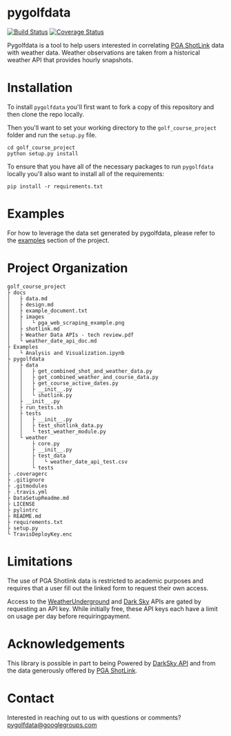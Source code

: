 # pygolfdata
[![Build Status](https://travis-ci.org/awfuldynne/golf_course_project.svg?branch=master)](https://travis-ci.org/awfuldynne/golf_course_project) [![Coverage Status](https://coveralls.io/repos/github/awfuldynne/golf_course_project/badge.svg?branch=master)](https://coveralls.io/github/awfuldynne/golf_course_project?branch=master)

Pygolfdata is a tool to help users interested in correlating [PGA ShotLink](https://www.pgatour.com/stats/shotlinkintelligence/overview.html) data with weather data. Weather observations are taken from a historical weather API that provides hourly snapshots.

# Installation
To install `pygolfdata` you'll first want to fork a copy of this repository and then clone the repo locally.

Then you'll want to set your working directory to the `golf_course_project` folder and run the `setup.py` file.
```
cd golf_course_project
python setup.py install
```

To ensure that you have all of the necessary packages to run `pygolfdata` locally you'll also want to install all of the requirements:
```
pip install -r requirements.txt
```

# Examples
For how to leverage the data set generated by pygolfdata, please refer to the [examples](https://github.com/awfuldynne/golf_course_project/tree/master/Examples) section of the project.

# Project Organization
```
golf_course_project
├ docs
│   ├ data.md
│   ├ design.md
│   ├ example_document.txt
│   ├ images
│   │   └ pga_web_scraping_example.png
│   ├ shotlink.md
│   ├ Weather Data APIs - tech review.pdf
│   └ weather_date_api_doc.md
├ Examples
│   └ Analysis and Visualization.ipynb
├ pygolfdata
│   ├ data
│   │   ├ get_combined_shot_and_weather_data.py
│   │   ├ get_combined_weather_and_course_data.py
│   │   ├ get_course_active_dates.py
│   │   ├ __init__.py
│   │   └ shotlink.py
│   ├ __init__.py
│   ├ run_tests.sh
│   ├ tests
│   │   ├ __init__.py
│   │   ├ test_shotlink_data.py
│   │   └ test_weather_module.py
│   └ weather
│       ├ core.py
│       ├ __init__.py
│       ├ test_data
│       │   └ weather_date_api_test.csv
│       └ tests
├ .coveragerc
├ .gitignore
├ .gitmodules
├ .travis.yml
├ DataSetupReadme.md
├ LICENSE
├ pylintrc
├ README.md
├ requirements.txt
├ setup.py
└ TravisDeployKey.enc
```
# Limitations
The use of PGA Shotlink data is restricted to academic purposes and requires that a user fill out the linked form to request their own access.

Access to the [WeatherUnderground](https://www.wunderground.com/weather/api/) and [Dark Sky](https://darksky.net/dev) APIs are gated by requesting an API key. While initially free, these API keys each have a limit on usage per day before requiringpayment.

# Acknowledgements
This library is possible in part to being Powered by [DarkSky API](https://darksky.net/poweredby/) and from the data generously offered by [PGA ShotLink](https://www.pgatour.com/stats/shotlinkintelligence/overview.html).

# Contact
Interested in reaching out to us with questions or comments? pygolfdata@googlegroups.com
